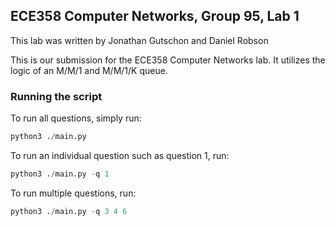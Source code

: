 ## ECE358 Computer Networks, Group 95, Lab 1

This lab was written by Jonathan Gutschon and Daniel Robson

This is our submission for the ECE358 Computer Networks lab. It utilizes the logic of an M/M/1 and M/M/1/K queue.

### Running the script

To run all questions, simply run:

```python
python3 ./main.py
```

To run an individual question such as question 1, run:

```python
python3 ./main.py -q 1
```

To run multiple questions, run:

```python
python3 ./main.py -q 3 4 6
```

